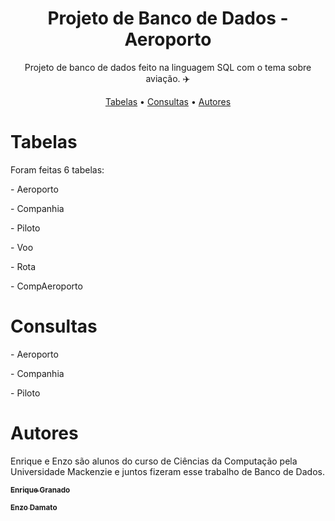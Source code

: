 <h1 align="center">Projeto de Banco de Dados - Aeroporto</h1>

<p align="center"> Projeto de banco de dados feito na linguagem SQL com o tema sobre aviação. ✈️ </p>


  <p align="center">
 <a href="#tabelas">Tabelas</a> •
 <a href="#consultas">Consultas</a> • 
 <a href="#autores">Autores</a>
</p>

# Tabelas 
Foram feitas 6 tabelas:
 <p> - Aeroporto</p>
 <p> - Companhia</p>
 <p> - Piloto</p>
 <p> - Voo</p>
 <p> - Rota</p>
 <p> - CompAeroporto</p>
 
 # Consultas
 <p> - Aeroporto</p>
 <p> - Companhia</p>
 <p> - Piloto</p>


# Autores

<p> Enrique e Enzo são alunos do curso de Ciências da Computação pela Universidade Mackenzie e juntos fizeram esse trabalho de Banco de Dados.
  
  <a href="https://blog.rocketseat.com.br/author/thiago/">
    
 <br />
 <p><sub><b>Enrique Granado</b></sub></a> <a href="https://github.com/EgN03" title=""</a></p>
 <p><sub><b>Enzo Damato</b></sub></a> <a href="https://github.com/enzoDamatoDev" title=""</a></p>
